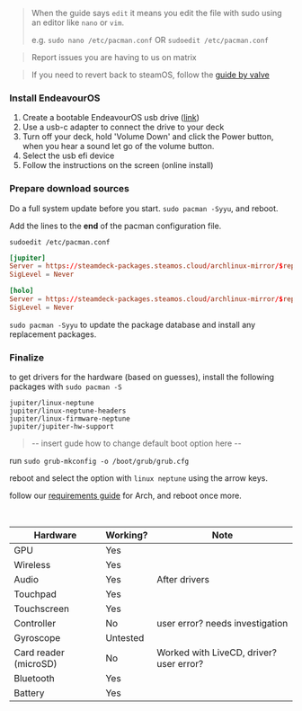 > When the guide says `edit` it means you edit the file with sudo using an editor like `nano` or `vim`.
> 
> e.g. `sudo nano /etc/pacman.conf` OR `sudoedit /etc/pacman.conf`

> Report issues you are having to us on matrix 

> If you need to revert back to steamOS, follow the [guide by valve](https://help.steampowered.com/en/faqs/view/1B71-EDF2-EB6D-2BB3)

### Install EndeavourOS

1. Create a bootable EndeavourOS usb drive ([link](https://discovery.endeavouros.com/installation/create-install-media-usb-key/2021/03/))
2. Use a usb-c adapter to connect the drive to your deck
3. Turn off your deck, hold 'Volume Down' and click the Power button, when you hear a sound let go of the volume button.
4. Select the usb efi device
5. Follow the instructions on the screen (online install)


### Prepare download sources

Do a full system update before you start. `sudo pacman -Syyu`, and reboot.

Add the lines to the __end__ of the pacman configuration file.

`sudoedit /etc/pacman.conf`

```toml
[jupiter]
Server = https://steamdeck-packages.steamos.cloud/archlinux-mirror/$repo/os/$arch
SigLevel = Never

[holo]
Server = https://steamdeck-packages.steamos.cloud/archlinux-mirror/$repo/os/$arch
SigLevel = Never
```

`sudo pacman -Syyu` to update the package database and install any replacement packages.

### Finalize

to get drivers for the hardware (based on guesses), install the following packages with `sudo pacman -S`

    jupiter/linux-neptune
    jupiter/linux-neptune-headers
    jupiter/linux-firmware-neptune
    jupiter/jupiter-hw-support

> -- insert gude how to change default boot option here --

run `sudo grub-mkconfig -o /boot/grub/grub.cfg`

reboot and select the option with `linux neptune` using the arrow keys.

follow our [requirements guide](arch.md) for Arch, and reboot once more.

<br>

| Hardware | Working? | Note |
|---|---|---|
| GPU | Yes ||
| Wireless | Yes ||
| Audio | Yes | After drivers |
| Touchpad | Yes ||
| Touchscreen | Yes ||
| Controller | No | user error? needs investigation |
| Gyroscope | Untested ||
| Card reader (microSD) | No | Worked with LiveCD, driver? user error?|
| Bluetooth | Yes ||
| Battery | Yes ||
